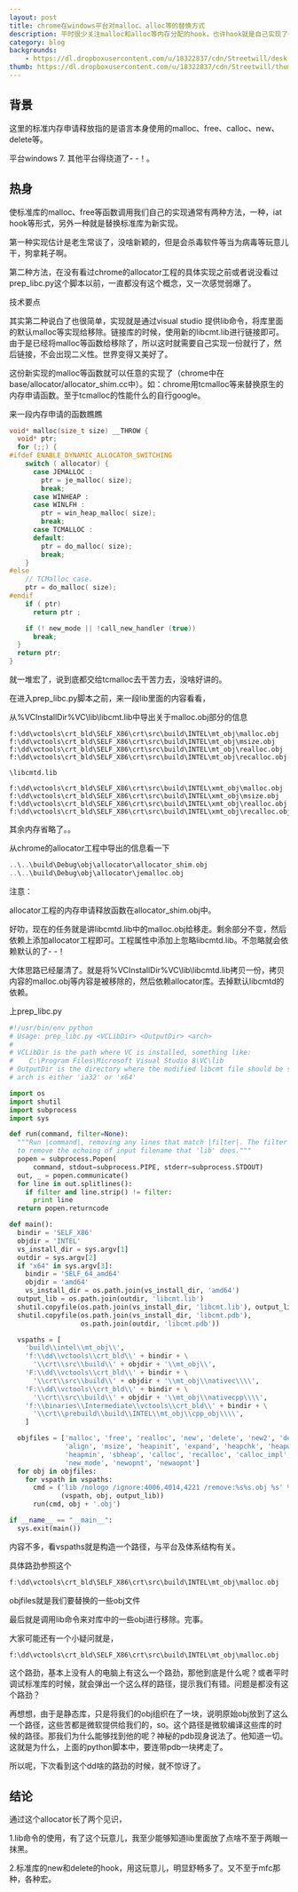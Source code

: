 ```yaml
---
layout: post
title: chrome在windows平台对malloc、alloc等的替换方式
description: 平时很少关注malloc和alloc等内存分配的hook，也许hook就是自己实现了一套内存分配的接口，这种方式不适合全局使用，若想全局使用还需要替换掉整个runtime的hook。
category: blog
backgrounds:
    - https://dl.dropboxusercontent.com/u/18322837/cdn/Streetwill/desk.jpeg
thumb: https://dl.dropboxusercontent.com/u/18322837/cdn/Streetwill/thumbs/drum-rudiment.jpeg
---
```


## 背景

这里的标准内存申请释放指的是语言本身使用的malloc、free、calloc、new、delete等。

平台windows 7. 其他平台得绕道了- -！。

## 热身

使标准库的malloc、free等函数调用我们自己的实现通常有两种方法，一种，iat hook等形式，另外一种就是替换标准库为新实现。

第一种实现估计是老生常谈了，没啥新颖的，但是会杀毒软件等当为病毒等玩意儿干，狗拿耗子啊。

第二种方法，在没有看过chrome的allocator工程的具体实现之前或者说没看过prep_libc.py这个脚本以前，一直都没有这个概念，又一次感觉弱爆了。

技术要点

其实第二种说白了也很简单，实现就是通过visual studio 提供lib命令，将库里面的默认malloc等实现给移除。链接库的时候，使用新的libcmt.lib进行链接即可。由于是已经将malloc等函数给移除了，所以这时就需要自己实现一份就行了，然后链接，不会出现二义性。世界变得又美好了。

这份新实现的malloc等函数就可以任意的实现了（chrome中在base/allocator/allocator_shim.cc中）。如：chrome用tcmalloc等来替换原生的内存申请函数。至于tcmalloc的性能什么的自行google。

来一段内存申请的函数瞧瞧

```cpp
void* malloc(size_t size) __THROW {
  void* ptr;
  for (;;) {
#ifdef ENABLE_DYNAMIC_ALLOCATOR_SWITCHING
    switch ( allocator) {
      case JEMALLOC :
        ptr = je_malloc( size);
        break;
      case WINHEAP :
      case WINLFH :
        ptr = win_heap_malloc( size);
        break;
      case TCMALLOC :
      default:
        ptr = do_malloc( size);
        break;
    }
#else
    // TCMalloc case.
    ptr = do_malloc( size);
#endif
    if ( ptr)
      return ptr ;

    if (! new_mode || !call_new_handler (true))
      break;
  }
  return ptr;
}
```
就一堆宏了，说到底都交给tcmalloc去干苦力去，没啥好讲的。

在进入prep_libc.py脚本之前，来一段lib里面的内容看看，

从%VCInstallDir%VC\lib\libcmt.lib中导出关于malloc.obj部分的信息

```
f:\dd\vctools\crt_bld\SELF_X86\crt\src\build\INTEL\mt_obj\malloc.obj
f:\dd\vctools\crt_bld\SELF_X86\crt\src\build\INTEL\mt_obj\msize.obj
f:\dd\vctools\crt_bld\SELF_X86\crt\src\build\INTEL\mt_obj\realloc.obj
f:\dd\vctools\crt_bld\SELF_X86\crt\src\build\INTEL\mt_obj\recalloc.obj

\libcmtd.lib

f:\dd\vctools\crt_bld\SELF_X86\crt\src\build\INTEL\xmt_obj\malloc.obj
f:\dd\vctools\crt_bld\SELF_X86\crt\src\build\INTEL\xmt_obj\msize.obj
f:\dd\vctools\crt_bld\SELF_X86\crt\src\build\INTEL\xmt_obj\realloc.obj
f:\dd\vctools\crt_bld\SELF_X86\crt\src\build\INTEL\xmt_obj\recalloc.obj
```
其余内存省略了。。


从chrome的allocator工程中导出的信息看一下
```cpp
..\..\build\Debug\obj\allocator\allocator_shim.obj
..\..\build\Debug\obj\allocator\jemalloc.obj
```
注意：

allocator工程的内存申请释放函数在allocator_shim.obj中。

好叻，现在的任务就是讲libcmtd.lib中的malloc.obj给移走。剩余部分不变，然后依赖上添加allocator工程即可。工程属性中添加上忽略libcmtd.lib。不忽略就会依赖默认的了- -！


大体思路已经屡清了。就是将%VCInstallDir%VC\lib\libcmtd.lib拷贝一份，拷贝内容的malloc.obj等内容是被移除的，然后依赖allocator库。去掉默认libcmtd的依赖。

上prep_libc.py

```python
#!/usr/bin/env python
# Usage: prep_libc.py <VCLibDir> <OutputDir> <arch>
#
# VCLibDir is the path where VC is installed, something like:
#    C:\Program Files\Microsoft Visual Studio 8\VC\lib
# OutputDir is the directory where the modified libcmt file should be stored.
# arch is either 'ia32' or 'x64'

import os
import shutil
import subprocess
import sys

def run(command, filter=None):
  """Run |command|, removing any lines that match |filter|. The filter is
  to remove the echoing of input filename that 'lib' does."""
  popen = subprocess.Popen(
      command, stdout=subprocess.PIPE, stderr=subprocess.STDOUT)
  out, _ = popen.communicate()
  for line in out.splitlines():
    if filter and line.strip() != filter:
      print line
  return popen.returncode

def main():
  bindir = 'SELF_X86'
  objdir = 'INTEL'
  vs_install_dir = sys.argv[1]
  outdir = sys.argv[2]
  if "x64" in sys.argv[3]:
    bindir = 'SELF_64_amd64'
    objdir = 'amd64'
    vs_install_dir = os.path.join(vs_install_dir, 'amd64')
  output_lib = os.path.join(outdir, 'libcmt.lib')
  shutil.copyfile(os.path.join(vs_install_dir, 'libcmt.lib'), output_lib)
  shutil.copyfile(os.path.join(vs_install_dir, 'libcmt.pdb'),
                  os.path.join(outdir, 'libcmt.pdb'))

  vspaths = [
    'build\\intel\\mt_obj\\',
    'f:\\dd\\vctools\\crt_bld\\' + bindir + \
      '\\crt\\src\\build\\' + objdir + '\\mt_obj\\',
    'F:\\dd\\vctools\\crt_bld\\' + bindir + \
      '\\crt\\src\\build\\' + objdir + '\\mt_obj\\nativec\\\\',
    'F:\\dd\\vctools\\crt_bld\\' + bindir + \
      '\\crt\\src\\build\\' + objdir + '\\mt_obj\\nativecpp\\\\',
    'f:\\binaries\\Intermediate\\vctools\\crt_bld\\' + bindir + \
      '\\crt\\prebuild\\build\\INTEL\\mt_obj\\cpp_obj\\\\',
    ]

  objfiles = ['malloc', 'free', 'realloc', 'new', 'delete', 'new2', 'delete2',
              'align', 'msize', 'heapinit', 'expand', 'heapchk', 'heapwalk',
              'heapmin', 'sbheap', 'calloc', 'recalloc', 'calloc_impl',
              'new_mode', 'newopnt', 'newaopnt']
  for obj in objfiles:
    for vspath in vspaths:
      cmd = ('lib /nologo /ignore:4006,4014,4221 /remove:%s%s.obj %s' %
             (vspath, obj, output_lib))
      run(cmd, obj + '.obj')

if __name__ == "__main__":
  sys.exit(main())
```

内容不多，看vspaths就是构造一个路径，与平台及体系结构有关。

具体路劲参照这个

```cpp
f:\dd\vctools\crt_bld\SELF_X86\crt\src\build\INTEL\mt_obj\malloc.obj
```

objfiles就是我们要替换的一些obj文件

最后就是调用lib命令来对库中的一些obj进行移除。完事。


大家可能还有一个小疑问就是，

```
f:\dd\vctools\crt_bld\SELF_X86\crt\src\build\INTEL\mt_obj\malloc.obj
```

这个路劲，基本上没有人的电脑上有这么一个路劲，那他到底是什么呢？或者平时调试标准库的时候，就会弹出一个这么样的路径，提示我们有错。问题是都没有这个路劲？

再想想，由于是静态库，只是将我们的obj组织在了一块，说明原始obj放到了这么一个路径，这些苦都是微软提供给我们的，so。这个路径是微软编译这些库的时候的路径。那我们为什么能够找到他的呢？神秘的pdb现身说法了。他知道一切。这就是为什么，上面的python脚本中，要连带pdb一块拷走了。


所以呢，下次看到这个dd啥的路劲的时候，就不惊讶了。


## 结论

通过这个allocator长了两个见识，

1.lib命令的使用，有了这个玩意儿，我至少能够知道lib里面放了点啥不至于两眼一抹黑。

2.标准库的new和delete的hook，用这玩意儿，明显舒畅多了。又不至于mfc那种，各种宏。